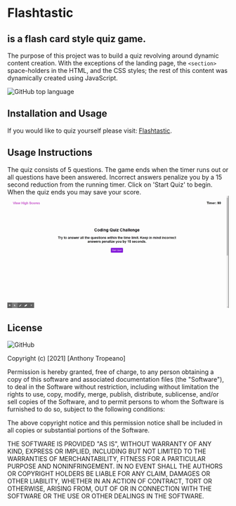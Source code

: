 # Flashtastic
## is a flash card style quiz game.
The purpose of this project was to build a quiz revolving around dynamic content creation. With the exceptions of the landing page, the  `<section>` space-holders in the HTML, and the CSS styles; the rest of this content was dynamically created using JavaScript.<section>
![GitHub top language](https://img.shields.io/github/languages/top/iiTONELOC/Flashtastic?style=for-the-badge)
# Installation and Usage
If you would like to quiz yourself please visit:  [Flashtastic](https://iitoneloc.github.io/Flashtastic/).
## Usage Instructions
The quiz consists of 5 questions. The game ends when the timer runs out or all questions have been answered. Incorrect answers penalize you by a 15 second reduction from the running timer. Click on 'Start Quiz' to begin. When the quiz ends you may save your score. 
![Screenshot](https://github.com/iiTONELOC/Flashtastic/blob/main/assets/Images/screenshot.gif)
# License
![GitHub](https://img.shields.io/github/license/iiTONELOC/Flashtastic?style=for-the-badge)


Copyright (c) [2021] [Anthony Tropeano]

Permission is hereby granted, free of charge, to any person obtaining a copy
of this software and associated documentation files (the "Software"), to deal
in the Software without restriction, including without limitation the rights
to use, copy, modify, merge, publish, distribute, sublicense, and/or sell
copies of the Software, and to permit persons to whom the Software is
furnished to do so, subject to the following conditions:

The above copyright notice and this permission notice shall be included in all
copies or substantial portions of the Software.

THE SOFTWARE IS PROVIDED "AS IS", WITHOUT WARRANTY OF ANY KIND, EXPRESS OR
IMPLIED, INCLUDING BUT NOT LIMITED TO THE WARRANTIES OF MERCHANTABILITY,
FITNESS FOR A PARTICULAR PURPOSE AND NONINFRINGEMENT. IN NO EVENT SHALL THE
AUTHORS OR COPYRIGHT HOLDERS BE LIABLE FOR ANY CLAIM, DAMAGES OR OTHER
LIABILITY, WHETHER IN AN ACTION OF CONTRACT, TORT OR OTHERWISE, ARISING FROM,
OUT OF OR IN CONNECTION WITH THE SOFTWARE OR THE USE OR OTHER DEALINGS IN THE
SOFTWARE.